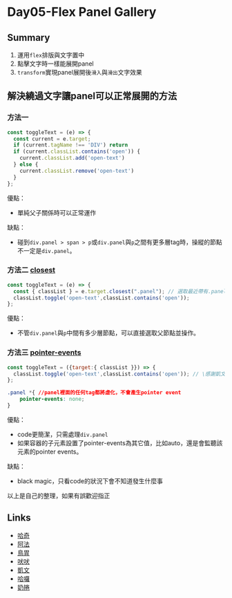 # Day05-Flex Panel Gallery

## Summary
1. 運用`flex`排版與文字置中
2. 點擊文字時一樣能展開panel
3. `transform`實現panel展開後`滑入`與`滑出`文字效果
## 解決繞過文字讓panel可以正常展開的方法
### 方法一 
```js
const toggleText = (e) => {
  const current = e.target;
  if (current.tagName !== 'DIV') return 
  if (current.classList.contains('open')) {
    current.classList.add('open-text')
  } else {
    current.classList.remove('open-text')
  }
};
```
優點：
- 單純父子關係時可以正常運作

缺點：
- 碰到`div.panel > span > p`或`div.panel`與`p`之間有更多層tag時，操縱的節點不一定是`div.panel`。

### 方法二 [closest](https://developer.mozilla.org/en-US/docs/Web/API/Element/closest)
```js
const toggleText = (e) => {
  const { classList } = e.target.closest(".panel"); // 選取最近帶有.panel的父節點
  classList.toggle('open-text',classList.contains('open'));
};
```
優點：
- 不管`div.panel`與`p`中間有多少層節點，可以直接選取父節點並操作。

### 方法三 [pointer-events](https://developer.mozilla.org/zh-CN/docs/Web/CSS/pointer-events)
```js
const toggleText = ({target:{ classList }}) => {
  classList.toggle('open-text',classList.contains('open')); // \感謝凱文/
};
```
```css
.panel *{ //panel裡面的任何tag都將虛化，不會產生pointer event
    pointer-events: none;
}
```
優點：
- code更簡潔，只需處理`div.panel`
- 如果容器的子元素設置了pointer-events為其它值，比如auto，還是會監聽該元素的pointer events。

缺點：
- black magic，只看code的狀況下會不知道發生什麼事

以上是自己的整理，如果有誤歡迎指正


## Links

- [哈奇](https://rabbittee.github.io/JavaScript30/day05/Husky/)
- [阿法](https://rabbittee.github.io/JavaScript30/day05/alpha/dist/)
- [鳥胃](https://rabbittee.github.io/JavaScript30/day05/erica/)
- [吠吠](https://rabbittee.github.io/JavaScript30/day05/haha/)
- [凱文](https://rabbittee.github.io/JavaScript30/day05/kevin/)
- [哈囉](https://rabbittee.github.io/JavaScript30/day05/kirby/)
- [奶捲](https://rabbittee.github.io/JavaScript30/day05/recoil/)
